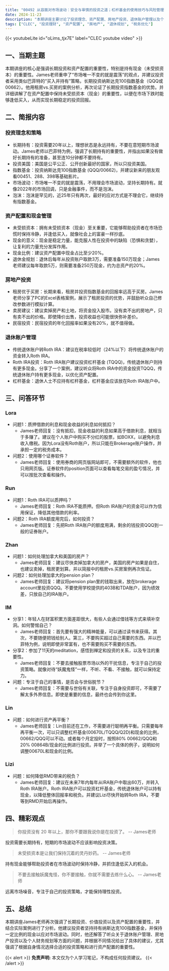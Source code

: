 ```yaml
---
title: "00492 从容面对市场波动：安全与审慎的投资之道；杠杆基金的使用技巧与风险管理"
date: 2024-11-23
description: "本期讲座主要讨论了投资理念、资产配置、房地产投资、退休账户管理以及个人财务规划等方面的内容。James老师强调了长期持有的重要性，并建议投资者保持未受损资本（现金）以应对市场波动。此外，他还解答了听众关于退休金规划、税务优化、房地产投资等方面的问题，并分享了具体的案例分析。"
tags: ["CLEC", "投资理财", "资产配置", "房地产", "退休规划", "税务优化"]
---
```


{{< youtubeLite id="oLims_tjx7E" label="CLEC youtube video" >}}

## 一、当期主题
本期讲座的核心是强调长期投资和资产配置的重要性，特别是持有现金（未受损资本）的重要性。James老师重申了“市场唯一不变的就是震荡”的观点，并建议投资者采用类似巴菲特的“买入并持有”策略，长期投资纳斯达克100指数基金（QQQ或00662）。他用租房vs.买房的案例分析，再次论证了长期投资指数基金的优势。并详细讲解了在资产配置中保持未受损资本（现金）的重要性，以便在市场下跌时能够逢低买入，从而实现长期稳定的投资回报。

## 二、简报内容

### 投资理念和策略
- 长期持有：投资需要20年以上，理想状态是永远持有，不要在意短期市场波动。James老师以巴菲特为例，强调了长期持有的重要性，并指出如果没有做好长期持有的准备，甚至连10分钟都不要持有。
- 投资美国：美国是公平公正、公开创新最好的国家，所以只投资美国。
- 指数基金：投资纳斯达克100指数基金 (QQQ/00662)，并建议新来的朋友观看00451、288、398等基础影片。
- 市场波动：市场唯一不变的就是震荡，不用理会市场波动，坚持长期持有。就像2022年的市场回调，只是金融事件，而不是泡沫。
- 泡沫：泡沫是罕见的，近25年只有两次，最好的应对方式是不理会它，继续持有指数基金。

### 资产配置和现金管理
- 未受损资本：拥有未受损资本（现金）至关重要，它能够帮助投资者在市场恐慌时保持冷静，并逢低买入，就像社会上的富豪一样抄底。
- 现金的意义：现金是稳定力量，能克服人性在投资中的缺陷（恐惧和贪婪），让复利的力量充分发挥作用。
- 现金比例：建议资产配置中现金占比至少20%。
- 退休金规划：退休后每年从投资账户取款3万，需要准备150万现金；James老师建议每年取款5万，则需要准备250万现金，约为总资产的20%。

### 房地产投资
- 租房优于买房：长期来看，租房并投资指数基金的回报率远高于买房。James老师分享了PC的Excel表格案例，展示了租房投资的优势，并鼓励听众自己修改参数进行模拟计算。
- 卖房建议：建议卖掉房产和土地，将资金投入股市。没有卖不出的房地产，只有卖不出的价格。即使降价出售，投资收益也可能很快弥补差价。
- 民宿投资：民宿投资的年化回报率如果没有20%，就不值得做。

### 退休账户管理
- 传统退休账户转Roth IRA：建议在税率较低时（24%以下）将传统退休账户的资金转入Roth IRA。
- Roth IRA投资：Roth IRA账户建议投资杠杆基金 (TQQQ)，传统退休账户则持有更多现金。分享了一个案例，建议听众将Roth IRA中的资金投资TQQQ，传统退休账户持有更多现金，以优化资产配置。
- 杠杆基金：退休人士不应持有杠杆基金，杠杆基金应该放在Roth IRA账户中。

## 三、问答环节

### Lora
 - 问题1：质押借款的利息和现金收益的利息如何抵扣？
    - James老师回复：没有抵扣，现金收益的利息如果高于借款利息，就相当于多赚了。建议在个人账户中购买不分红的股票，如BOXX，以避免利息收入缴税。因为Lora没有Roth账户，所以只能在Brokerage账户操作，并承担一定的税务成本。
 - 问题2：使用哪个证券软件？
    - James老师回复：使用券商的网页版网站即可，不需要额外的软件，他也只用网页版。证券软件的position页面可以查看每笔交易的盈亏情况，并可以按批次查看和操作。

### Run
 - 问题1：Roth IRA可以质押吗？
    - James老师回复：Roth IRA不能质押。但Roth IRA账户的资金可以作为信用保证，降低其他借款的利率。
 - 问题2：Roth IRA额度用完后，如何投资？
    - James老师回复：先把Roth IRA账户的额度用满，剩余的钱投资QQQ到一般的证券账户。

### Zhan
 - 问题1：如何处理加拿大和美国的房产？
    - James老师回复：建议尽快卖掉加拿大的房产，美国的房产如果是自住，也建议卖掉，租房更划算。并以简报中的租房vs.买房案例再次佐证。
 - 问题2：如何处理加拿大的pension plan？
    - James老师回复：建议将pension plan里的钱取出来，放在brokerage account里投资QQQ。不要使用学校提供的403B和TDA账户，因为绩效差，只放自己的IRA账户。

### IM
 - 分享1：年轻人在财富积累方面差距很大，有些人会通过借钱等方式来填补空洞。如何警惕自己？
    - James老师回复：首先要有强大的精神能量，可以通过读书来获得。其次，不要随便把钱给别人。第三，不要购买超过自己需要的东西。并以巴菲特为例，说明即使非常富有，也不需要购买不需要的东西。
 - 分享2：参加了11天的meditation，感悟到禅定和投资的关系，以及专注的重要性。
    - James老师回复：不要去接触股票市场以外的干扰信息，专注于自己的投资策略。就像对待“妖魔鬼怪”一样，不听、不看、不接触，就可以保持定力。
 - 问题：专注于自己的事情，是否会与世俗脱节？
    - James老师回复：不需要与世俗有关联，专注于自身投资即可，不需要了解太多外界信息。即使是重要的信息，最终也会传到你这里。

### Lin
 - 问题：如何进行资产再平衡？
    - James老师回复：Lin目前还在工作，不需要进行聪明再平衡。只需要每年再平衡一次，可以只调整杠杆基金(00670L/TQQQ/Q2D)和现金的比例，00662/QQQ可以不动。或者每个月定投时，按照80% 00662/QQQ和20% 00864B/现金的比例进行投资。并举了一个具体的例子，说明如何调整00670L和现金的比例。

### Lizi
 - 问题：如何降低RMD带来的税负？
    - James老师回复：建议在未来7年内每年从IRA账户中取出60万，并转入Roth IRA账户。Roth IRA账户可以投资杠杆基金，传统退休账户可以持有现金，以降低整体回报率和税负。并建议Lizi尽快开始转Roth IRA，不要等到RMD开始后再操作。

## 四、精彩观点
> 你投资没有 20 年以上，那你不要跟我说你是在投资了。
> -- James老师

投资需要长期持有，短期的市场波动不应该影响投资决策。

> 未受损资本是让我们保持沉着的灵丹妙药。
> -- James老师

持有现金能够帮助投资者在市场波动时保持冷静，并抓住逢低买入的机会。

> 不要去接触妖魔鬼怪，你不要接触，你就不需要去练什么心。
> -- James老师

远离市场噪音，专注于自己的投资策略，才能保持理性投资。

## 五、总结
本期讲座James老师再次强调了长期投资、价值投资以及资产配置的重要性，并结合实际案例进行了分析。他建议投资者坚持持有纳斯达克100指数基金，并保持一定比例的现金以应对市场波动。同时，他还解答了听众关于退休账户管理、房地产投资以及个人财务规划等方面的问题，并根据不同情况给出了具体的建议，尤其强调了根据自身情况选择合适的投资策略和进行资产配置的重要性。

{{< alert >}}
**免责声明:** 本文仅为个人学习笔记，不构成任何投资建议。
{{< /alert >}}
